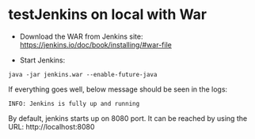 # testJenkins on local with War

* Download the WAR from Jenkins site:
	https://jenkins.io/doc/book/installing/#war-file

* Start Jenkins: 

`
java -jar jenkins.war --enable-future-java
`

If everything goes well, below message should be seen in the logs:

`
INFO: Jenkins is fully up and running
`

By default, jenkins starts up on 8080 port. It can be reached by using the URL: http://localhost:8080

